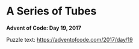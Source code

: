 # A Series of Tubes

**Advent of Code: Day 19, 2017**

Puzzle text: https://adventofcode.com/2017/day/19

